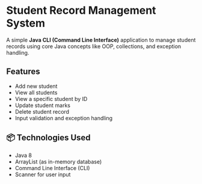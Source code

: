 # Student Record Management System

A simple **Java CLI (Command Line Interface)** application to manage student records using core Java concepts like OOP, collections, and exception handling.

## Features

-  Add new student
-  View all students
-  View a specific student by ID
-  Update student marks
-  Delete student record
-  Input validation and exception handling

## 📦 Technologies Used

- Java 8
- ArrayList (as in-memory database)
- Command Line Interface (CLI)
- Scanner for user input



